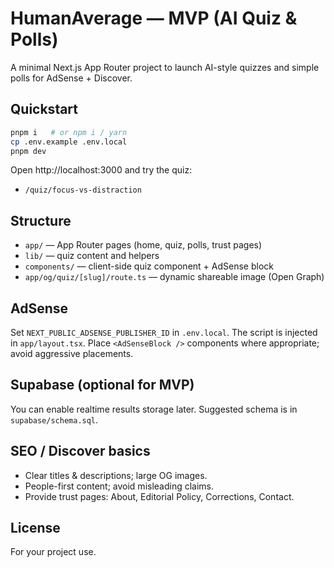 # HumanAverage — MVP (AI Quiz & Polls)

A minimal Next.js App Router project to launch AI-style quizzes and simple polls for AdSense + Discover.

## Quickstart

```bash
pnpm i   # or npm i / yarn
cp .env.example .env.local
pnpm dev
```

Open http://localhost:3000 and try the quiz:
- `/quiz/focus-vs-distraction`

## Structure
- `app/` — App Router pages (home, quiz, polls, trust pages)
- `lib/` — quiz content and helpers
- `components/` — client-side quiz component + AdSense block
- `app/og/quiz/[slug]/route.ts` — dynamic shareable image (Open Graph)

## AdSense
Set `NEXT_PUBLIC_ADSENSE_PUBLISHER_ID` in `.env.local`. The script is injected in `app/layout.tsx`.
Place `<AdSenseBlock />` components where appropriate; avoid aggressive placements.

## Supabase (optional for MVP)
You can enable realtime results storage later. Suggested schema is in `supabase/schema.sql`.

## SEO / Discover basics
- Clear titles & descriptions; large OG images.
- People-first content; avoid misleading claims.
- Provide trust pages: About, Editorial Policy, Corrections, Contact.

## License
For your project use.
